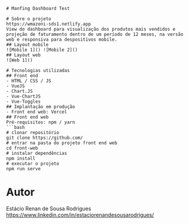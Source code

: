 
```
# Manfing Dashboard Test 

# Sobre o projeto
https://wmazoni-sds1.netlify.app
View do dashboard para visualização dos produtos mais vendidos e projeção de faturamento dentro de um período de 12 meses, na versão web e responsiva para despositivos mobile.
## Layout mobile
![Mobile 1]() ![Mobile 2]()
## Layout web
![Web 1]()

# Tecnologias utilizadas
## Front end
- HTML / CSS / JS 
- VueJS
- Chart.JS
- Vue-ChartJS
- Vue-Toggles
## Implantação em produção
- Front end web: Vercel
## Front end web
Pré-requisitos: npm / yarn
```bash
# clonar repositório
git clone https://github.com/
# entrar na pasta do projeto front end web
cd front-web
# instalar dependências
npm install
# executar o projeto
npm run serve 
```
# Autor
Estácio Renan de Sousa Rodrigues
https://www.linkedin.com/in/estaciorenandesousarodrigues/
```
